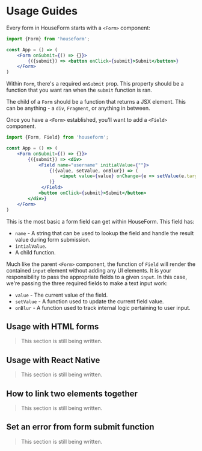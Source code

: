 # Usage Guides

Every form in HouseForm starts with a `<Form>` component:

```jsx
import {Form} from 'houseform';

const App = () => (
    <Form onSubmit={() => {}}>
		{({submit}) => <button onClick={submit}>Submit</button>}
	</Form>
)
```

Within `Form`, there's a required `onSubmit` prop. This property should be a function that you want ran when the `submit` function is ran.

The child of a `Form` should be a function that returns a JSX element. This can be anything - a `div`, `Fragment`, or anything in between.

Once you have a `<Form>` established, you'll want to add a `<Field>` component.

```jsx
import {Form, Field} from 'houseform';

const App = () => (
    <Form onSubmit={() => {}}>
		{({submit}) => <div>
			<Field name="username" initialValue={""}>
                {({value, setValue, onBlur}) => (
                	<input value={value} onChange={e => setValue(e.target.value)} onBlur={onBlur}/>
                )}
             </Field>			
			<button onClick={submit}>Submit</button>
		</div>}
	</Form>
)
```

This is the most basic a form field can get within HouseForm. This field has:

- `name` - A string that can be used to lookup the field and handle the result value during form submission.
- `intialValue`.
- A child function.

Much like the parent `<Form>` component, the function of `Field` will render the contained `input` element without adding any UI elements. It is your responsibility to pass the appropriate fields to a given `input`. In this case, we're passing the three required fields to make a text input work:

- `value` - The current value of the field.
- `setValue` - A function used to update the current field value.
- `onBlur` - A function used to track internal logic pertaining to user input.

## Usage with HTML forms

> This section is still being written.

## Usage with React Native

> This section is still being written.

## How to link two elements together

> This section is still being written.

## Set an error from form submit function

> This section is still being written.